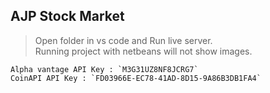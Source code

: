 ## AJP Stock Market

> Open folder in vs code and Run live server.  
> Running project with netbeans will not show images.

```
Alpha vantage API Key : `M3G31UZ8NF8JCRG7`
CoinAPI API Key : `FD03966E-EC78-41AD-8D15-9A86B3DB1FA4`
```


